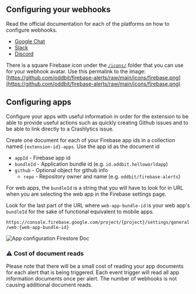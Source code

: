 ## Configuring your webhooks
Read the official documentation for each of the platforms on how to configure 
webhooks.

* [Google Chat](https://developers.google.com/hangouts/chat/how-tos/webhooks)
* [Slack](https://slack.com/help/articles/115005265063-Incoming-webhooks-for-Slack)
* [Discord](https://support.discord.com/hc/en-us/articles/228383668-Intro-to-Webhooks)

There is a square Firebase icon under the [`/icons/`](https://github.com/oddbit/firebase-alerts/raw/main/icons) 
folder that you can use for your webhook avatar. Use this permalink to the image: [https://github.com/oddbit/firebase-alerts/raw/main/icons/firebase.png](https://github.com/oddbit/firebase-alerts/raw/main/icons/firebase.png)


## Configuring apps
Configure your apps with useful information in order for the extension to be 
able to provide useful actions such as quickly creating Github issues and to
be able to link directly to a Crashlytics issue.

Create one document for each of your Firebase app ids in a collection named
`{extension-id}-apps`. Use the app id as the document id

 - `appId` - Firebase app id 
 - `bundleId` - Application bundle id (e.g. `id.oddbit.helloworldapp`)
 - `github` - Optional object for github info
     - `repo` - Repository owner and name (e.g. `oddbit/firebase-alerts`)

For web apps, the `bundleId` is a string that you will have to look for in
URL when you are selecting the web app in the Firebase settings page.

Look for the last part of the URL where `web-app-bundle-id` is your
web app's `bundleId` for the sake of functional equivalent to mobile apps.

`https://console.firebase.google.com/project/{project}/settings/general/web:{web-app-bundle-id}`
 
![App configuration Firestore Doc](https://raw.githubusercontent.com/oddbit/firebase-alerts/main/doc/images/firestore-doc-app.png)

### ⚠️ Cost of document reads
Please note that there will be a small cost of reading your app documents for each
alert that is being triggered. Each event trigger will read all app information documents
once per alert. The number of webhooks is not causing additional document reads.